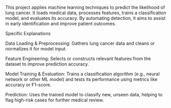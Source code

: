 This project applies machine learning techniques to predict the likelihood of lung cancer. It loads medical data, processes features, trains a classification model, and evaluates its accuracy. By automating detection, it aims to assist in early identification and improve patient outcomes.

Specific Explanations

Data Loading & Preprocessing: Gathers lung cancer data and cleans or normalizes it for model input.

Feature Engineering: Selects or constructs relevant features from the dataset to improve prediction accuracy.

Model Training & Evaluation: Trains a classification algorithm (e.g., neural network or other ML model) and tests its performance using metrics like accuracy or F1-score.

Prediction: Uses the trained model to classify new, unseen data, helping to flag high-risk cases for further medical review.
